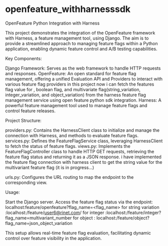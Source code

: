 # openfeature_withharnesssdk

OpenFeature Python Integration with Harness

This project demonstrates the integration of the OpenFeature framework with Harness, a feature management tool, using Django. 
The aim is to provide a streamlined approach to managing feature flags within a Python application, enabling dynamic feature control and A/B testing capabilities.

Key Components:

Django Framework: Serves as the web framework to handle HTTP requests and responses.
OpenFeature: An open standard for feature flag management, offering a unified Evaluation API and Providers to interact with various feature flag providers in this project now i can fetch the features flag value for , boolean flag, and multivariate flag(string_variation, integer_variation, and object_variation) from the harness feature flag management service using open feature python sdk integration.
Harness: A powerful feature management tool used to manage feature flags and control feature releases.

Project Structure:

providers.py: Contains the HarnessClient class to initialize and manage the connection with Harness, and methods to evaluate feature flags.
services.py: Defines the FeatureFlagService class, leveraging HarnessClient to fetch the status of feature flags.
views.py: Implements the FeatureFlagController class to handle HTTP GET requests, retrieving the feature flag status and returning it as a JSON response.
i have implemented the feature flag connection with harness client to get the string value for the multivariant feature flag (it is in progress...)

urls.py: Configures the URL routing to map the endpoint to the corresponding view.

Usage:

Start the Django server.
Access the feature flag status via the endpoint: localhost:feature/openfeature?flag_name=<flag_name>
for string variation :localhost:/feature/user6@rinet.com/
for integer :localhost:/feature/integer?flag_name=multivariant_number
for object : localhost:/feature/object?flag_name=json_object_variation




This setup allows real-time feature flag evaluation, facilitating dynamic control over feature visibility in the application.
